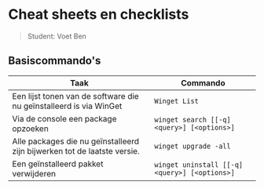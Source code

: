 # Cheat sheets en checklists

> Student: Voet Ben

## Basiscommando's

| Taak                                                                                                        | Commando                                    |
| ----------------------------------------------------------------------------------------------------------- | ------------------------------------------- |
| Een lijst tonen van de software die nu geïnstalleerd is via WinGet                                          | `Winget List` |
| Via de console een package opzoeken                                                                         | `winget search [[-q] <query>] [<options>]`                               |
| Alle packages die nu geïnstalleerd zijn bijwerken tot de laatste versie.                                    | `winget upgrade -all`  |
| Een geïnstalleerd pakket verwijderen                                                                        | `winget uninstall [[-q] <query>] [<options>]`                             |
